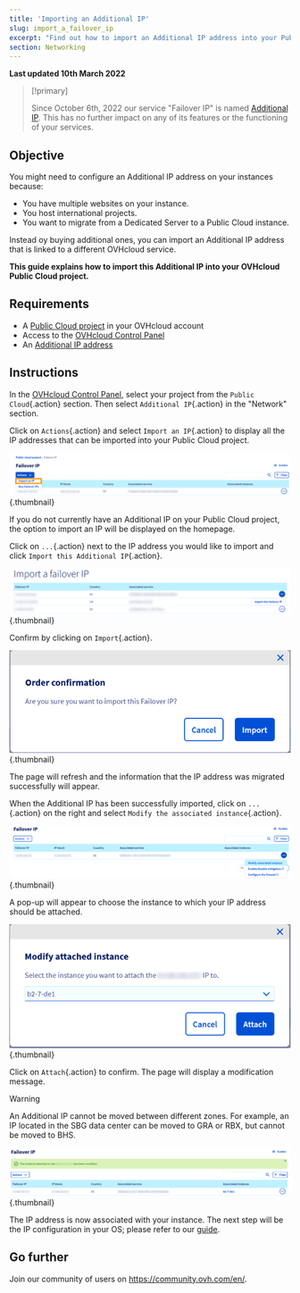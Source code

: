 ```yaml
---
title: 'Importing an Additional IP'
slug: import_a_failover_ip
excerpt: "Find out how to import an Additional IP address into your Public Cloud Project"
section: Networking
---
```


**Last updated 10th March 2022**

> [!primary]
>
> Since October 6th, 2022 our service "Failover IP" is named [Additional IP](https://www.ovhcloud.com/en-ie/network/additional-ip/). This has no further impact on any of its features or the functioning of your services.
>

## Objective

You might need to configure an Additional IP address on your instances because:

- You have multiple websites on your instance.
- You host international projects.
- You want to migrate from a Dedicated Server to a Public Cloud instance.

Instead oy buying additional ones, you can import an Additional IP address that is linked to a different OVHcloud service.

**This guide explains how to import this Additional IP into your OVHcloud Public Cloud project.**

## Requirements

- A [Public Cloud project](https://www.ovhcloud.com/en-ie/public-cloud/) in your OVHcloud account
- Access to the [OVHcloud Control Panel](https://www.ovh.com/auth/?action=gotomanager&from=https://www.ovh.ie/&ovhSubsidiary=ie)
- An [Additional IP address](https://www.ovhcloud.com/en-ie/bare-metal/ip/)


## Instructions

In the [OVHcloud Control Panel](https://www.ovh.com/auth/?action=gotomanager&from=https://www.ovh.ie/&ovhSubsidiary=ie), select your project from the `Public Cloud`{.action} section. Then select `Additional IP`{.action} in the "Network" section.

Click on `Actions`{.action} and select `Import an IP`{.action} to display all the IP addresses that can be imported into your Public Cloud project.

![IP Section](images/import1.png){.thumbnail}

If you do not currently have an Additional IP on your Public Cloud project, the option to import an IP will be displayed on the homepage.

Click on `...`{.action} next to the IP address you would like to import and click `Import this Additional IP`{.action}.

![Import Additional IP](images/import2.png){.thumbnail}

Confirm by clicking on `Import`{.action}.

![Import confirm](images/importconfirm.png){.thumbnail}

The page will refresh and the information that the IP address was migrated successfully will appear.

When the Additional IP has been successfully imported, click on `...`{.action} on the right and select `Modify the associated instance`{.action}.

![Import Additional IP](images/modifyinstance.png){.thumbnail}

A pop-up will appear to choose the instance to which your IP address should be attached.

![Import Additional IP](images/modifyinstance1.png){.thumbnail}

Click on `Attach`{.action} to confirm. The page will display a modification message.

> [!warning]
>
> An Additional IP cannot be moved between different zones. For example, an IP located in the SBG data center can be moved to GRA or RBX, but cannot be moved to BHS.
>

![Import Additional IP](images/modifycompleted.png){.thumbnail}

The IP address is now associated with your instance.
The next step will be the IP configuration in your OS; please refer to our [guide](https://docs.ovh.com/ie/en/public-cloud/configure_a_failover_ip).

## Go further

Join our community of users on <https://community.ovh.com/en/>.
